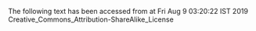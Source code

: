 The following text has been accessed from at Fri Aug 9 03:20:22 IST 2019
Creative_Commons_Attribution-ShareAlike_License
